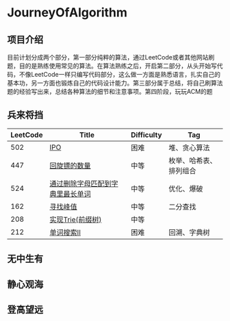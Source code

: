 # JourneyOfAlgorithm
## 项目介绍
目前计划分成两个部分，第一部分纯粹的算法，通过LeetCode或者其他网站刷题，目的是熟练使用常见的算法。在算法熟练之后，开启第二部分，从头开始写代码，不像LeetCode一样只编写代码部分，这么做一方面是熟悉语言，扎实自己的基本功，另一方面也锻炼自己的代码设计能力。第三部分属于总结，将自己刷算法题的经验写出来，总结各种算法的细节和注意事项。第四阶段，玩玩ACM的题
## 兵来将挡
|  LeetCode  |      Title       | Difficulty  | Tag                  
|-----|----------------|-------------|-------------
|502|[IPO](https://github.com/mixpi/JourneyOfAlgorithm/blob/main/LeetCode/502.md)|困难|堆、贪心算法
|447|[回旋镖的数量](https://github.com/mixpi/JourneyOfAlgorithm/blob/main/LeetCode/447.md)|中等|枚举、哈希表、排列组合
|524|[通过删除字母匹配到字典里最长单词](https://github.com/mixpi/JourneyOfAlgorithm/blob/main/LeetCode/524.md/)|中等|优化、爆破
|162|[寻找峰值](https://github.com/mixpi/JourneyOfAlgorithm/blob/main/LeetCode/162.md/)|中等|二分查找
|208|[实现Trie(前缀树)](https://github.com/mixpi/JourneyOfAlgorithm/blob/main/LeetCode/208.md/)|中等|
|212|[单词搜索II](https://github.com/mixpi/JourneyOfAlgorithm/blob/main/LeetCode/212.md/)|困难|回溯、字典树
## 无中生有
## 静心观海
## 登高望远
